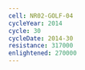 ```yaml
---
cell: NR02-GOLF-04
cycleYear: 2014
cycle: 30
cycleDate: 2014-30
resistance: 317000
enlightened: 270000 
---
```

      